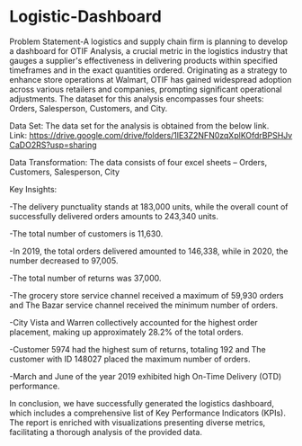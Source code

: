 # Logistic-Dashboard
Problem Statement-A logistics and supply chain firm is planning to develop a dashboard for OTIF Analysis, a crucial metric in the logistics industry that gauges a supplier's effectiveness in delivering products within specified timeframes and in the exact quantities ordered. Originating as a strategy to enhance store operations at Walmart, OTIF has gained widespread adoption across various retailers and companies, prompting significant operational adjustments. The dataset for this analysis encompasses four sheets: Orders, Salesperson, Customers, and City.

Data Set:
The data set for the analysis is obtained from the below link.
Link: https://drive.google.com/drive/folders/1lE3Z2NFN0zqXplKOfdrBPSHJvCaDO2RS?usp=sharing

Data Transformation:
The data consists of four excel sheets – Orders, Customers, Salesperson, City

Key Insights:

-The delivery punctuality stands at 183,000 units, while the overall count of successfully delivered orders amounts to 243,340 units. 

-The total number of customers is 11,630.

-In 2019, the total orders delivered amounted to 146,338, while in 2020, the number decreased to 97,005.  

-The total number of returns was 37,000. 

-The grocery store service channel received a maximum of 59,930 orders and The Bazar service channel received the minimum number of orders.

-City Vista and Warren collectively accounted for the highest order placement, making up approximately 28.2% of the total orders.

-Customer 5974 had the highest sum of returns, totaling 192 and The customer with ID 148027 placed the maximum number of orders.

-March and June of the year 2019 exhibited high On-Time Delivery (OTD) performance.

In conclusion, we have successfully generated the logistics dashboard, which includes a comprehensive list of Key Performance Indicators (KPIs). The report is enriched with visualizations presenting diverse metrics, facilitating a thorough analysis of the provided data.




